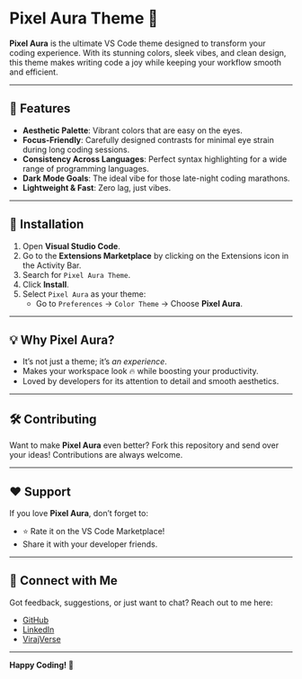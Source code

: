 # Pixel Aura Theme 🌌

**Pixel Aura** is the ultimate VS Code theme designed to transform your coding experience. With its stunning colors, sleek vibes, and clean design, this theme makes writing code a joy while keeping your workflow smooth and efficient.

---

## 🎨 Features

- **Aesthetic Palette**: Vibrant colors that are easy on the eyes.
- **Focus-Friendly**: Carefully designed contrasts for minimal eye strain during long coding sessions.
- **Consistency Across Languages**: Perfect syntax highlighting for a wide range of programming languages.
- **Dark Mode Goals**: The ideal vibe for those late-night coding marathons.
- **Lightweight & Fast**: Zero lag, just vibes.

---

## 🚀 Installation

1. Open **Visual Studio Code**.
2. Go to the **Extensions Marketplace** by clicking on the Extensions icon in the Activity Bar.
3. Search for `Pixel Aura Theme`.
4. Click **Install**.
5. Select `Pixel Aura` as your theme:
   - Go to `Preferences` → `Color Theme` → Choose **Pixel Aura**.

---

## 💡 Why Pixel Aura?

- It’s not just a theme; it’s *an experience*.
- Makes your workspace look 🔥 while boosting your productivity.
- Loved by developers for its attention to detail and smooth aesthetics.

---

## 🛠️ Contributing

Want to make **Pixel Aura** even better? Fork this repository and send over your ideas! Contributions are always welcome.

---

## ❤️ Support

If you love **Pixel Aura**, don’t forget to:
- ⭐ Rate it on the VS Code Marketplace!
- Share it with your developer friends.

---

## 👀 Connect with Me

Got feedback, suggestions, or just want to chat? Reach out to me here:
- [GitHub](https://github.com/VNalbalwar)
- [LinkedIn](https://www.linkedin.com/in/viraj-nalbalwar-895365255/)
- [VirajVerse](https://viraj-verse.vercel.app/)

---

**Happy Coding! 🚀**
